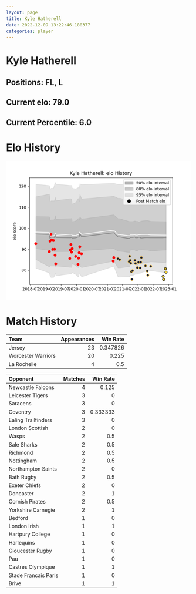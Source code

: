 ```yaml
---  
layout: page  
title: Kyle Hatherell  
date: 2022-12-09 13:22:46.180377  
categories: player  
---
```

# Kyle Hatherell

## Positions: FL, L

## Current elo: 79.0

## Current Percentile: 6.0

# Elo History


![elo history](history_KyleHatherell.png)
# Match History


| Team               |   Appearances |   Win Rate |
|:-------------------|--------------:|-----------:|
| Jersey             |            23 |   0.347826 |
| Worcester Warriors |            20 |   0.225    |
| La Rochelle        |             4 |   0.5      |

| Opponent             |   Matches |   Win Rate |
|:---------------------|----------:|-----------:|
| Newcastle Falcons    |         4 |   0.125    |
| Leicester Tigers     |         3 |   0        |
| Saracens             |         3 |   0        |
| Coventry             |         3 |   0.333333 |
| Ealing Trailfinders  |         3 |   0        |
| London Scottish      |         2 |   0        |
| Wasps                |         2 |   0.5      |
| Sale Sharks          |         2 |   0.5      |
| Richmond             |         2 |   0.5      |
| Nottingham           |         2 |   0.5      |
| Northampton Saints   |         2 |   0        |
| Bath Rugby           |         2 |   0.5      |
| Exeter Chiefs        |         2 |   0        |
| Doncaster            |         2 |   1        |
| Cornish Pirates      |         2 |   0.5      |
| Yorkshire Carnegie   |         2 |   1        |
| Bedford              |         1 |   0        |
| London Irish         |         1 |   1        |
| Hartpury College     |         1 |   0        |
| Harlequins           |         1 |   0        |
| Gloucester Rugby     |         1 |   0        |
| Pau                  |         1 |   0        |
| Castres Olympique    |         1 |   1        |
| Stade Francais Paris |         1 |   0        |
| Brive                |         1 |   1        |